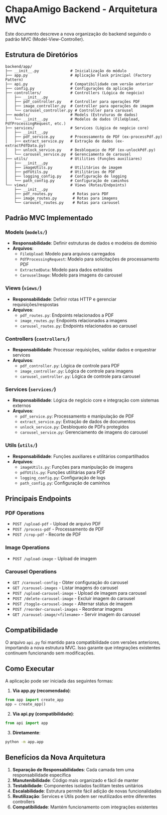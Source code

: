 # ChapaAmigo Backend - Arquitetura MVC

Este documento descreve a nova organização do backend seguindo o padrão MVC (Model-View-Controller).

## Estrutura de Diretórios

```
backend/app/
├── __init__.py              # Inicialização do módulo
├── app.py                   # Aplicação Flask principal (Factory Pattern)
├── api.py                   # Compatibilidade com versão anterior
├── config.py                # Configurações da aplicação
├── controllers/             # Controllers (Lógica de negócio)
│   ├── __init__.py
│   ├── pdf_controller.py    # Controller para operações PDF
│   ├── image_controller.py  # Controller para operações de imagem
│   └── carousel_controller.py # Controller para carousel
├── models/                  # Models (Estruturas de dados)
│   └── __init__.py          # Modelos de dados (FileUpload, PdfProcessingRequest, etc.)
├── services/                # Services (Lógica de negócio core)
│   ├── __init__.py
│   ├── pdf_service.py       # Processamento de PDF (ex-processPdf.py)
│   ├── extract_service.py   # Extração de dados (ex-extractPdfData.py)
│   ├── unlock_service.py    # Desbloqueio de PDF (ex-unlockPdf.py)
│   └── carousel_service.py  # Gerenciamento de carousel
├── utils/                   # Utilities (Funções auxiliares)
│   ├── __init__.py
│   ├── imageUtils.py        # Utilitários de imagem
│   ├── pdfUtils.py          # Utilitários de PDF
│   ├── logging_config.py    # Configuração de logging
│   └── path_config.py       # Configuração de caminhos
└── views/                   # Views (Rotas/Endpoints)
    ├── __init__.py
    ├── pdf_routes.py         # Rotas para PDF
    ├── image_routes.py       # Rotas para imagens
    └── carousel_routes.py    # Rotas para carousel
```

## Padrão MVC Implementado

### Models (`models/`)

- **Responsabilidade**: Definir estruturas de dados e modelos de domínio
- **Arquivos**:
  - `FileUpload`: Modelo para arquivos carregados
  - `PdfProcessingRequest`: Modelo para solicitações de processamento PDF
  - `ExtractedData`: Modelo para dados extraídos
  - `CarouselImage`: Modelo para imagens do carousel

### Views (`views/`)

- **Responsabilidade**: Definir rotas HTTP e gerenciar requisições/respostas
- **Arquivos**:
  - `pdf_routes.py`: Endpoints relacionados a PDF
  - `image_routes.py`: Endpoints relacionados a imagens
  - `carousel_routes.py`: Endpoints relacionados ao carousel

### Controllers (`controllers/`)

- **Responsabilidade**: Processar requisições, validar dados e orquestrar services
- **Arquivos**:
  - `pdf_controller.py`: Lógica de controle para PDF
  - `image_controller.py`: Lógica de controle para imagens
  - `carousel_controller.py`: Lógica de controle para carousel

### Services (`services/`)

- **Responsabilidade**: Lógica de negócio core e integração com sistemas externos
- **Arquivos**:
  - `pdf_service.py`: Processamento e manipulação de PDF
  - `extract_service.py`: Extração de dados de documentos
  - `unlock_service.py`: Desbloqueio de PDFs protegidos
  - `carousel_service.py`: Gerenciamento de imagens do carousel

### Utils (`utils/`)

- **Responsabilidade**: Funções auxiliares e utilitários compartilhados
- **Arquivos**:
  - `imageUtils.py`: Funções para manipulação de imagens
  - `pdfUtils.py`: Funções utilitárias para PDF
  - `logging_config.py`: Configuração de logs
  - `path_config.py`: Configuração de caminhos

## Principais Endpoints

### PDF Operations

- `POST /upload-pdf` - Upload de arquivo PDF
- `POST /process-pdf` - Processamento de PDF
- `POST /crop-pdf` - Recorte de PDF

### Image Operations

- `POST /upload-image` - Upload de imagem

### Carousel Operations

- `GET /carousel-config` - Obter configuração do carousel
- `GET /carousel-images` - Listar imagens do carousel
- `POST /upload-carousel-image` - Upload de imagem para carousel
- `POST /delete-carousel-image` - Excluir imagem do carousel
- `POST /toggle-carousel-image` - Alternar status de imagem
- `POST /reorder-carousel-images` - Reordenar imagens
- `GET /carousel-image/<filename>` - Servir imagem do carousel

## Compatibilidade

O arquivo `api.py` foi mantido para compatibilidade com versões anteriores, importando a nova estrutura MVC. Isso garante que integrações existentes continuem funcionando sem modificações.

## Como Executar

A aplicação pode ser iniciada das seguintes formas:

1. **Via app.py (recomendado)**:

```python
from app import create_app
app = create_app()
```

2. **Via api.py (compatibilidade)**:

```python
from api import app
```

3. **Diretamente**:

```bash
python -m app.app
```

## Benefícios da Nova Arquitetura

1. **Separação de Responsabilidades**: Cada camada tem uma responsabilidade específica
2. **Manutenibilidade**: Código mais organizado e fácil de manter
3. **Testabilidade**: Componentes isolados facilitam testes unitários
4. **Escalabilidade**: Estrutura permite fácil adição de novas funcionalidades
5. **Reutilização**: Services e Utils podem ser reutilizados entre diferentes controllers
6. **Compatibilidade**: Mantém funcionamento com integrações existentes
